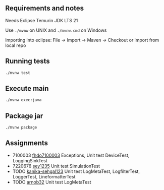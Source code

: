 ## Requirements and notes

Needs Eclipse Temurin JDK LTS 21

Use `./mvnw` on UNIX and `./mvnw.cmd` on Windows

Importing into eclipse: File -> Import -> Maven -> Checkout or import from local repo

## Running tests

```sh
./mvnw test
```

## Execute main

```sh
./mvnw exec:java
```

## Package jar

```sh
./mvnw package
```

## Assignments

- 7100003 [fhdo7100003](https://github.com/fhdo7100003) Exceptions, Unit test DeviceTest, LoggingSinkTest
- 7220676 [sey1235](https://github.com/sey1235) Unit test SimulationTest
- TODO [kanika-sehgal123](https://github.com/kanika-sehgal123) Unit test LogMetaTest, LogfilterTest, LoggerTest, LineformatterTest
- TODO [arnob32](https://github.com/arnob32) Unit test LogMetaTest
